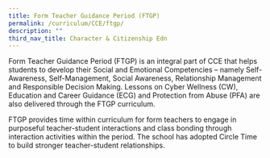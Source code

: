 ```yaml
---
title: Form Teacher Guidance Period (FTGP)
permalink: /curriculum/CCE/ftgp/
description: ""
third_nav_title: Character & Citizenship Edn
---
```

Form Teacher Guidance Period (FTGP) is an integral part of CCE that helps students to develop their Social and Emotional Competencies – namely Self-Awareness, Self-Management, Social Awareness, Relationship Management and Responsible Decision Making. Lessons on Cyber Wellness (CW), Education and Career Guidance (ECG) and Protection from Abuse (PFA) are also delivered through the FTGP curriculum.

FTGP provides time within curriculum for form teachers to engage in purposeful teacher-student interactions and class bonding through interaction activities within the period. The school has adopted Circle Time to build stronger teacher-student relationships.